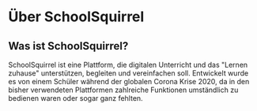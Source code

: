 # Über SchoolSquirrel

## Was ist SchoolSquirrel?
SchoolSquirrel ist eine Plattform, die digitalen Unterricht und das "Lernen zuhause" unterstützen, begleiten und vereinfachen soll. Entwickelt wurde es von einem Schüler während der globalen Corona Krise 2020, da in den bisher verwendeten Plattformen zahlreiche Funktionen umständlich zu bedienen waren oder sogar ganz fehlten.
